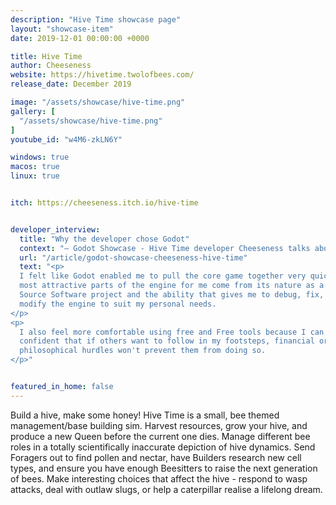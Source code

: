 ```yaml
---
description: "Hive Time showcase page"
layout: "showcase-item"
date: 2019-12-01 00:00:00 +0000

title: Hive Time
author: Cheeseness
website: https://hivetime.twolofbees.com/
release_date: December 2019

image: "/assets/showcase/hive-time.png"
gallery: [
  "/assets/showcase/hive-time.png"
]
youtube_id: "w4M6-zkLN6Y"

windows: true
macos: true
linux: true


itch: https://cheeseness.itch.io/hive-time


developer_interview:
  title: "Why the developer chose Godot"
  context: "— Godot Showcase - Hive Time developer Cheeseness talks about his experience"
  url: "/article/godot-showcase-cheeseness-hive-time"
  text: "<p>
  I felt like Godot enabled me to pull the core game together very quickly. The
  most attractive parts of the engine for me come from its nature as a Free/Open
  Source Software project and the ability that gives me to debug, fix, or
  modify the engine to suit my personal needs.
</p>
<p>
  I also feel more comfortable using free and Free tools because I can be
  confident that if others want to follow in my footsteps, financial or
  philosophical hurdles won't prevent them from doing so.
</p>"


featured_in_home: false
---
```


<p>
  Build a hive, make some honey! Hive Time is a small, bee themed
  management/base building sim. Harvest resources, grow your hive, and produce a
  new Queen before the current one dies. Manage different bee roles in a totally
  scientifically inaccurate depiction of hive dynamics. Send Foragers out to
  find pollen and nectar, have Builders research new cell types, and ensure you
  have enough Beesitters to raise the next generation of bees. Make interesting
  choices that affect the hive - respond to wasp attacks, deal with outlaw
  slugs, or help a caterpillar realise a lifelong dream.
</p>
